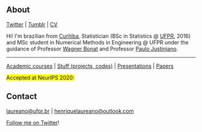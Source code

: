 ## About

[Twitter](https://twitter.com/hap_laureano) |
[Tumblr](tumblr/) |
[CV](vitae.pdf)

Hi! I'm brazilian from [Curitiba](https://goo.gl/K1Qcdv), Statistician
(BSc in Statistics @ [UFPR](https://goo.gl/DtVAbi), 2016) and MSc
student in Numerical Methods in Engineering @ UFPR under the guidance of
Professor [Wagner Bonat](http://www.leg.ufpr.br/~wagner/) and Professor
[Paulo Justiniano](http://leg.ufpr.br/~paulojus/).

***

[Academic courses](academic_courses/) |
[Stuff (projects, codes)](stuff/) |
[Presentations](presentations/) |
[Papers](papers/)

<span style="background-color: #FFFF00">Accepted at NeurIPS 2020:</span>

## Contact

<laureano@ufpr.br> | <henriquelaureano@outlook.com>


[Follow me on Twitter](https://twitter.com/cottascience)!
